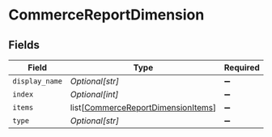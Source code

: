 # CommerceReportDimension


## Fields

| Field                                                                                     | Type                                                                                      | Required                                                                                  | Description                                                                               |
| ----------------------------------------------------------------------------------------- | ----------------------------------------------------------------------------------------- | ----------------------------------------------------------------------------------------- | ----------------------------------------------------------------------------------------- |
| `display_name`                                                                            | *Optional[str]*                                                                           | :heavy_minus_sign:                                                                        | N/A                                                                                       |
| `index`                                                                                   | *Optional[int]*                                                                           | :heavy_minus_sign:                                                                        | N/A                                                                                       |
| `items`                                                                                   | list[[CommerceReportDimensionItems](../../models/shared/commercereportdimensionitems.md)] | :heavy_minus_sign:                                                                        | N/A                                                                                       |
| `type`                                                                                    | *Optional[str]*                                                                           | :heavy_minus_sign:                                                                        | N/A                                                                                       |